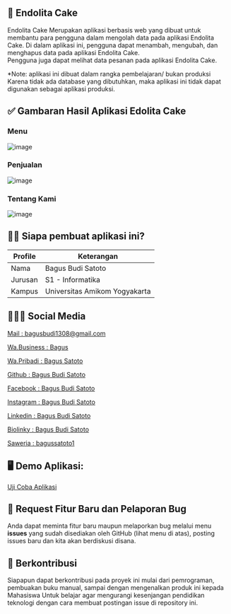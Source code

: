 ## 🎂 Endolita Cake

Endolita Cake Merupakan aplikasi berbasis web yang dibuat untuk membantu para pengguna dalam mengolah data pada aplikasi Endolita Cake. Di dalam aplikasi ini, pengguna dapat menambah, mengubah, dan menghapus data pada aplikasi Endolita Cake. <br>Pengguna juga dapat melihat data pesanan pada aplikasi Endolita Cake.

*Note: aplikasi ini dibuat dalam rangka pembelajaran/ bukan produksi <br> Karena tidak ada database yang dibutuhkan, maka aplikasi ini tidak dapat digunakan sebagai aplikasi produksi.

## ✅ Gambaran Hasil Aplikasi Edolita Cake

### Menu
![image](https://github.com/bagussatoto/Endolita-Cake/blob/main/assets/images/menu.jpg)

### Penjualan
![image](https://github.com/bagussatoto/Endolita-Cake/blob/main/assets/images/penjualan.jpg)

### Tentang Kami
![image](https://github.com/bagussatoto/Endolita-Cake/blob/main/assets/images/tentang%20kami.jpg)



## 👦🏽 Siapa pembuat aplikasi ini?

| Profile        |  Keterangan                      |
|----------------|----------------------------------|
| Nama           | Bagus Budi Satoto                |
| Jurusan        | S1 - Informatika                 |
| Kampus         | Universitas Amikom Yogyakarta    |

## 🧑🏽‍💻 Social Media 
<div>
      <p><i class="fas fa-envelope-open-text"></i><a href="mailto:" target="_blank"> Mail : bagusbudi1308@gmail.com</a></p>   
      <p><i class="fab fa-whatsapp"></i> <a href="https://wa.me/082136094607"> Wa.Business : Bagus
      <p><i class="fab fa-whatsapp"></i> <a href="https://wa.me/08988325547"> Wa.Pribadi : Bagus Satoto
      <p><i class="fab fa-github"></i> <a href="https://github.com/bagussatoto"> Github : Bagus Budi Satoto</a></p>  
      <p><i class="fab fa-facebook"></i> <a href="https://www.facebook.com/bagussatoto1"> Facebook : Bagus Budi Satoto</a></p>
      <p><i class="fab fa-instagram"></i> <a href="https://www.instagram.com/bagus_satoto1"> Instagram : Bagus Budi Satoto</a></p>    
      <p><i class="fab fa-linkedin"></i> <a href="https://www.linkedin.com/in/bagussatoto/"> Linkedin : Bagus Budi Satoto</a></p>
      <p><i class="fab fab-biolinky.co"></i> <a href="https://biolinky.co/bagussatoto"> Biolinky : Bagus Budi Satoto </a></p>
      <p><i class="fab fab-biolinky.co"></i> <a href="https://saweria.co/bagussatoto1"> Saweria : bagussatoto1 </a></p>      
            
            
      
</div>

## 🖥️ Demo Aplikasi: 
[Uji Coba Aplikasi](https://bagussatoto.github.io/Endolita-Cake/)



## 📌 Request Fitur Baru dan Pelaporan Bug

Anda dapat meminta fitur baru maupun melaporkan bug melalui menu **issues** yang sudah disediakan oleh GitHub (lihat menu di atas), posting issues baru dan kita akan berdiskusi disana.

## 🛒 Berkontribusi

Siapapun dapat berkontribusi pada proyek ini mulai dari pemrograman, pembuakan buku manual, sampai dengan mengenalkan produk ini kepada Mahasiswa 
Untuk belajar agar mengurangi kesenjangan pendidikan teknologi dengan cara membuat postingan issue di repository ini.



